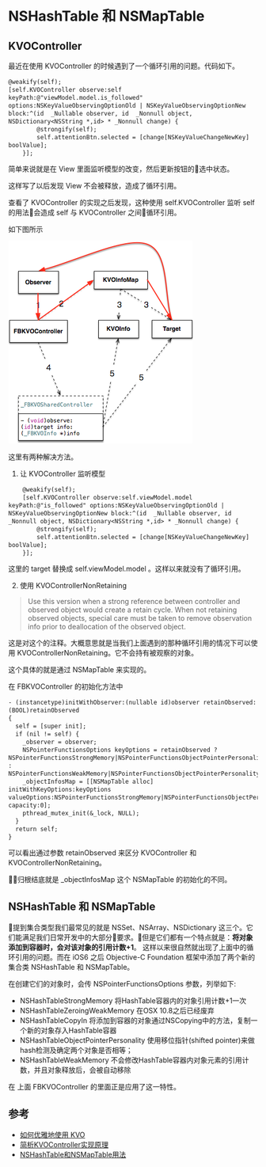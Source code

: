 # NSHashTable 和 NSMapTable
## KVOController 
最近在使用 KVOController 的时候遇到了一个循环引用的问题。代码如下。

```
@weakify(self);
[self.KVOController observe:self keyPath:@"viewModel.model.is_followed" options:NSKeyValueObservingOptionOld | NSKeyValueObservingOptionNew block:^(id  _Nullable observer, id  _Nonnull object, NSDictionary<NSString *,id> * _Nonnull change) {
        @strongify(self);
        self.attentionBtn.selected = [change[NSKeyValueChangeNewKey] boolValue];
    }];
```

简单来说就是在 View 里面监听模型的改变，然后更新按钮的选中状态。

这样写了以后发现 View 不会被释放，造成了循环引用。

查看了 KVOController 的实现之后发现，这种使用 self.KVOController 监听 self 的用法会造成 self 与 KVOController 之间循环引用。

如下图所示

![](./images/kvocontroller-1.png)

这里有两种解决方法。

1. 让 KVOController 监听模型

```
    @weakify(self);
    [self.KVOController observe:self.viewModel.model keyPath:@"is_followed" options:NSKeyValueObservingOptionOld | NSKeyValueObservingOptionNew block:^(id  _Nullable observer, id  _Nonnull object, NSDictionary<NSString *,id> * _Nonnull change) {
        @strongify(self);
        self.attentionBtn.selected = [change[NSKeyValueChangeNewKey] boolValue];
    }];
```

这里的 target 替换成 self.viewModel.model 。这样以来就没有了循环引用。

2. 使用 KVOControllerNonRetaining 

> Use this version when a strong reference between controller and observed object would create a retain cycle.
 When not retaining observed objects, special care must be taken to remove observation info prior to deallocation of the observed object.

 这是对这个的注释。大概意思就是当我们上面遇到的那种循环引用的情况下可以使用 KVOControllerNonRetaining。它不会持有被观察的对象。

 这个具体的就是通过 NSMapTable 来实现的。

在 FBKVOController 的初始化方法中

```
- (instancetype)initWithObserver:(nullable id)observer retainObserved:(BOOL)retainObserved
{
  self = [super init];
  if (nil != self) {
    _observer = observer;
    NSPointerFunctionsOptions keyOptions = retainObserved ? NSPointerFunctionsStrongMemory|NSPointerFunctionsObjectPointerPersonality : NSPointerFunctionsWeakMemory|NSPointerFunctionsObjectPointerPersonality;
    _objectInfosMap = [[NSMapTable alloc] initWithKeyOptions:keyOptions valueOptions:NSPointerFunctionsStrongMemory|NSPointerFunctionsObjectPersonality capacity:0];
    pthread_mutex_init(&_lock, NULL);
  }
  return self;
}
```

可以看出通过参数 retainObserved 来区分 KVOController 和 KVOControllerNonRetaining。

归根结底就是 _objectInfosMap 这个 NSMapTable 的初始化的不同。

 ## NSHashTable 和 NSMapTable

 提到集合类型我们最常见的就是 NSSet、NSArray、NSDictionary 这三个。它们能满足我们日常开发中的大部分要求。但是它们都有一个特点就是：**将对象添加到容器时，会对该对象的引用计数+1**。 这样以来很自然就出现了上面中的循环引用的问题。而在 iOS6 之后 Objective-C Foundation 框架中添加了两个新的集合类 NSHashTable 和 NSMapTable。

在创建它们的对象时，会传 NSPointerFunctionsOptions 参数，列举如下:

- NSHashTableStrongMemory
    将HashTable容器内的对象引用计数+1一次
- NSHashTableZeroingWeakMemory
    在OSX 10.8之后已经废弃
- NSHashTableCopyIn
    将添加到容器的对象通过NSCopying中的方法，复制一个新的对象存入HashTable容器
- NSHashTableObjectPointerPersonality
    使用移位指针(shifted pointer)来做hash检测及确定两个对象是否相等；
- NSHashTableWeakMemory
    不会修改HashTable容器内对象元素的引用计数，并且对象释放后，会被自动移除

在 上面 FBKVOController 的里面正是应用了这一特性。

## 参考
- [如何优雅地使用 KVO](https://draveness.me/kvocontroller)
- [简析KVOController实现原理](https://www.jianshu.com/p/22c5024cc3c0)
- [NSHashTable和NSMapTable用法](https://www.jianshu.com/p/de71385930ba)
